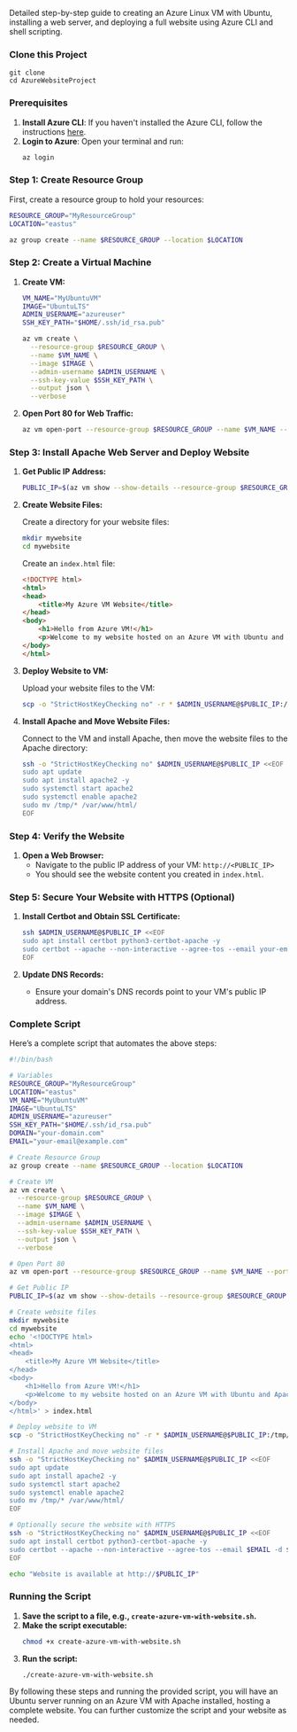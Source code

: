 Detailed step-by-step guide to creating an Azure Linux VM with Ubuntu, installing a web server, and deploying a full website using Azure CLI and shell scripting.

### Clone this Project
```
git clone
cd AzureWebsiteProject
```

### Prerequisites

1. **Install Azure CLI**: If you haven't installed the Azure CLI, follow the instructions [here](https://docs.microsoft.com/en-us/cli/azure/install-azure-cli).
2. **Login to Azure**: Open your terminal and run:
   ```sh
   az login
   ```

### Step 1: Create Resource Group

First, create a resource group to hold your resources:

```sh
RESOURCE_GROUP="MyResourceGroup"
LOCATION="eastus"

az group create --name $RESOURCE_GROUP --location $LOCATION
```

### Step 2: Create a Virtual Machine

1. **Create VM:**
   ```sh
   VM_NAME="MyUbuntuVM"
   IMAGE="UbuntuLTS"
   ADMIN_USERNAME="azureuser"
   SSH_KEY_PATH="$HOME/.ssh/id_rsa.pub"

   az vm create \
     --resource-group $RESOURCE_GROUP \
     --name $VM_NAME \
     --image $IMAGE \
     --admin-username $ADMIN_USERNAME \
     --ssh-key-value $SSH_KEY_PATH \
     --output json \
     --verbose
   ```

2. **Open Port 80 for Web Traffic:**
   ```sh
   az vm open-port --resource-group $RESOURCE_GROUP --name $VM_NAME --port 80
   ```

### Step 3: Install Apache Web Server and Deploy Website

1. **Get Public IP Address:**
   ```sh
   PUBLIC_IP=$(az vm show --show-details --resource-group $RESOURCE_GROUP --name $VM_NAME --query publicIps -o tsv)
   ```

2. **Create Website Files:**

   Create a directory for your website files:

   ```sh
   mkdir mywebsite
   cd mywebsite
   ```

   Create an `index.html` file:

   ```html
   <!DOCTYPE html>
   <html>
   <head>
       <title>My Azure VM Website</title>
   </head>
   <body>
       <h1>Hello from Azure VM!</h1>
       <p>Welcome to my website hosted on an Azure VM with Ubuntu and Apache.</p>
   </body>
   </html>
   ```

3. **Deploy Website to VM:**

   Upload your website files to the VM:

   ```sh
   scp -o "StrictHostKeyChecking no" -r * $ADMIN_USERNAME@$PUBLIC_IP:/tmp/
   ```

4. **Install Apache and Move Website Files:**

   Connect to the VM and install Apache, then move the website files to the Apache directory:

   ```sh
   ssh -o "StrictHostKeyChecking no" $ADMIN_USERNAME@$PUBLIC_IP <<EOF
   sudo apt update
   sudo apt install apache2 -y
   sudo systemctl start apache2
   sudo systemctl enable apache2
   sudo mv /tmp/* /var/www/html/
   EOF
   ```

### Step 4: Verify the Website

1. **Open a Web Browser:**
   - Navigate to the public IP address of your VM: `http://<PUBLIC_IP>`
   - You should see the website content you created in `index.html`.

### Step 5: Secure Your Website with HTTPS (Optional)

1. **Install Certbot and Obtain SSL Certificate:**
   ```sh
   ssh $ADMIN_USERNAME@$PUBLIC_IP <<EOF
   sudo apt install certbot python3-certbot-apache -y
   sudo certbot --apache --non-interactive --agree-tos --email your-email@example.com -d your-domain.com
   EOF
   ```

2. **Update DNS Records:**
   - Ensure your domain's DNS records point to your VM's public IP address.

### Complete Script

Here’s a complete script that automates the above steps:

```sh
#!/bin/bash

# Variables
RESOURCE_GROUP="MyResourceGroup"
LOCATION="eastus"
VM_NAME="MyUbuntuVM"
IMAGE="UbuntuLTS"
ADMIN_USERNAME="azureuser"
SSH_KEY_PATH="$HOME/.ssh/id_rsa.pub"
DOMAIN="your-domain.com"
EMAIL="your-email@example.com"

# Create Resource Group
az group create --name $RESOURCE_GROUP --location $LOCATION

# Create VM
az vm create \
  --resource-group $RESOURCE_GROUP \
  --name $VM_NAME \
  --image $IMAGE \
  --admin-username $ADMIN_USERNAME \
  --ssh-key-value $SSH_KEY_PATH \
  --output json \
  --verbose

# Open Port 80
az vm open-port --resource-group $RESOURCE_GROUP --name $VM_NAME --port 80

# Get Public IP
PUBLIC_IP=$(az vm show --show-details --resource-group $RESOURCE_GROUP --name $VM_NAME --query publicIps -o tsv)

# Create website files
mkdir mywebsite
cd mywebsite
echo '<!DOCTYPE html>
<html>
<head>
    <title>My Azure VM Website</title>
</head>
<body>
    <h1>Hello from Azure VM!</h1>
    <p>Welcome to my website hosted on an Azure VM with Ubuntu and Apache.</p>
</body>
</html>' > index.html

# Deploy website to VM
scp -o "StrictHostKeyChecking no" -r * $ADMIN_USERNAME@$PUBLIC_IP:/tmp/

# Install Apache and move website files
ssh -o "StrictHostKeyChecking no" $ADMIN_USERNAME@$PUBLIC_IP <<EOF
sudo apt update
sudo apt install apache2 -y
sudo systemctl start apache2
sudo systemctl enable apache2
sudo mv /tmp/* /var/www/html/
EOF

# Optionally secure the website with HTTPS
ssh -o "StrictHostKeyChecking no" $ADMIN_USERNAME@$PUBLIC_IP <<EOF
sudo apt install certbot python3-certbot-apache -y
sudo certbot --apache --non-interactive --agree-tos --email $EMAIL -d $DOMAIN
EOF

echo "Website is available at http://$PUBLIC_IP"
```

### Running the Script

1. **Save the script to a file, e.g., `create-azure-vm-with-website.sh`.**
2. **Make the script executable:**
   ```sh
   chmod +x create-azure-vm-with-website.sh
   ```
3. **Run the script:**
   ```sh
   ./create-azure-vm-with-website.sh
   ```

By following these steps and running the provided script, you will have an Ubuntu server running on an Azure VM with Apache installed, hosting a complete website. You can further customize the script and your website as needed.
